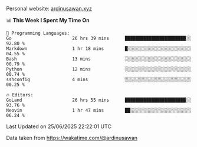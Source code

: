 Personal website: [ardinusawan.xyz](https://ardinusawan.xyz)

<!--START_SECTION:waka-->
📊 **This Week I Spent My Time On** 

```text
💬 Programming Languages: 
Go                       26 hrs 39 mins      ███████████████████████░░   92.80 % 
Markdown                 1 hr 18 mins        █░░░░░░░░░░░░░░░░░░░░░░░░   04.55 % 
Bash                     13 mins             ░░░░░░░░░░░░░░░░░░░░░░░░░   00.79 % 
Python                   12 mins             ░░░░░░░░░░░░░░░░░░░░░░░░░   00.74 % 
sshconfig                4 mins              ░░░░░░░░░░░░░░░░░░░░░░░░░   00.25 % 

🔥 Editors: 
GoLand                   26 hrs 55 mins      ███████████████████████░░   93.76 % 
Neovim                   1 hr 47 mins        ██░░░░░░░░░░░░░░░░░░░░░░░   06.24 % 
```


 Last Updated on 25/06/2025 22:22:01 UTC
<!--END_SECTION:waka-->
Data taken from https://wakatime.com/@ardinusawan
